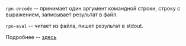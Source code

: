 
`rpn-encode` -- принимает один аргумент командной строки, строку с выражением, записывает результат в файл.

`rpn-eval` -- читает из файла, пишет результат в stdout.

Подробнее -- [здесь](https://www.linux.org.ru/forum/development/15422159)
